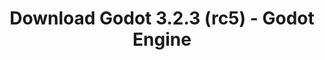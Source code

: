 ---
# Generated by /tools/generators/src/download_archive_generator !!! do not edit by hand !!!
title: 'Download Godot 3.2.3 (rc5) - Godot Engine'
type: 'download/archive'
name: '3.2.3'
flavor: 'rc5'
release_date: '2020-09-02T03:00:00-00:00'
release_notes: 'article/release-candidate-godot-3-2-3-rc-5/'
primaryPlatforms:
  - 'android.apk'
  - 'linux.64'
  - 'macos.universal'
  - 'windows.64'
  - 'linux_server.headless.64'
  - 'web'
  - 'templates'
links:
  android.apk:
    name: 'android.apk'
    title: 'Android'
    caption: 'APK Universal (ARM64 + ARMv7 + x86_64 + x86)'
    tags:
      - 'APK download'
      - 'ARM64/v7'
      - 'x86 (64 & 32 bit)'
    hosts:
      github_builds:
        regular: 'https://github.com/godotengine/godot-builds/releases/download/3.2.3-rc5/Godot_v3.2.3-rc5_android_editor.apk'
        mono: '#'
      github:
        regular: 'https://github.com/godotengine/godot/releases/download/3.2.3-rc5/Godot_v3.2.3-rc5_android_editor.apk'
        mono: '#'
  linux.64:
    name: 'linux.64'
    title: 'Linux'
    caption: 'Padrão (x86_64)'
    tags:
      - '64 bit'
    hosts:
      github_builds:
        regular: 'https://github.com/godotengine/godot-builds/releases/download/3.2.3-rc5/Godot_v3.2.3-rc5_x11.64.zip'
        mono: 'https://github.com/godotengine/godot-builds/releases/download/3.2.3-rc5/Godot_v3.2.3-rc5_mono_x11_64.zip'
      github:
        regular: 'https://github.com/godotengine/godot/releases/download/3.2.3-rc5/Godot_v3.2.3-rc5_x11.64.zip'
        mono: 'https://github.com/godotengine/godot/releases/download/3.2.3-rc5/Godot_v3.2.3-rc5_mono_x11_64.zip'
  macos.universal:
    name: 'macos.universal'
    title: 'macOS'
    caption: 'Universal (x86_64 + Silício da Apple)'
    tags:
      - 'Intel/Apple Silicon'
      - '64 bit'
    hosts:
      github_builds:
        regular: 'https://github.com/godotengine/godot-builds/releases/download/3.2.3-rc5/Godot_v3.2.3-rc5_osx.universal.zip'
        mono: 'https://github.com/godotengine/godot-builds/releases/download/3.2.3-rc5/Godot_v3.2.3-rc5_mono_osx.universal.zip'
      github:
        regular: 'https://github.com/godotengine/godot/releases/download/3.2.3-rc5/Godot_v3.2.3-rc5_osx.universal.zip'
        mono: 'https://github.com/godotengine/godot/releases/download/3.2.3-rc5/Godot_v3.2.3-rc5_mono_osx.universal.zip'
  windows.64:
    name: 'windows.64'
    title: 'Windows'
    caption: 'Padrão (x86_64)'
    tags:
      - '64 bit'
    hosts:
      github_builds:
        regular: 'https://github.com/godotengine/godot-builds/releases/download/3.2.3-rc5/Godot_v3.2.3-rc5_win64.exe.zip'
        mono: 'https://github.com/godotengine/godot-builds/releases/download/3.2.3-rc5/Godot_v3.2.3-rc5_mono_win64.zip'
      github:
        regular: 'https://github.com/godotengine/godot/releases/download/3.2.3-rc5/Godot_v3.2.3-rc5_win64.exe.zip'
        mono: 'https://github.com/godotengine/godot/releases/download/3.2.3-rc5/Godot_v3.2.3-rc5_mono_win64.zip'
  linux_server.headless.64:
    name: 'linux_server.headless.64'
    title: 'Linux Server'
    caption: 'Headless (x86_64)'
    tags:
      - '64 bit'
      - 'Headless'
    hosts:
      github_builds:
        regular: 'https://github.com/godotengine/godot-builds/releases/download/3.2.3-rc5/Godot_v3.2.3-rc5_linux_headless.64.zip'
        mono: 'https://github.com/godotengine/godot-builds/releases/download/3.2.3-rc5/Godot_v3.2.3-rc5_mono_linux_headless_64.zip'
      github:
        regular: 'https://github.com/godotengine/godot/releases/download/3.2.3-rc5/Godot_v3.2.3-rc5_linux_headless.64.zip'
        mono: 'https://github.com/godotengine/godot/releases/download/3.2.3-rc5/Godot_v3.2.3-rc5_mono_linux_headless_64.zip'
  web:
    name: 'web'
    title: 'Editor Web'
    caption: ''
    tags:
      - 'Self-hosted'
      - 'Cross-platform'
    hosts:
      github_builds:
        regular: 'https://github.com/godotengine/godot-builds/releases/download/3.2.3-rc5/Godot_v3.2.3-rc5_web_editor.zip'
        mono: '#'
      github:
        regular: 'https://github.com/godotengine/godot/releases/download/3.2.3-rc5/Godot_v3.2.3-rc5_web_editor.zip'
        mono: '#'
  linux.32:
    name: 'linux.32'
    title: 'Linux'
    caption: 'Padrão (x86)'
    tags:
      - '32 bit'
    hosts:
      github_builds:
        regular: 'https://github.com/godotengine/godot-builds/releases/download/3.2.3-rc5/Godot_v3.2.3-rc5_x11.32.zip'
        mono: 'https://github.com/godotengine/godot-builds/releases/download/3.2.3-rc5/Godot_v3.2.3-rc5_mono_x11_32.zip'
      github:
        regular: 'https://github.com/godotengine/godot/releases/download/3.2.3-rc5/Godot_v3.2.3-rc5_x11.32.zip'
        mono: 'https://github.com/godotengine/godot/releases/download/3.2.3-rc5/Godot_v3.2.3-rc5_mono_x11_32.zip'
  windows.32:
    name: 'windows.32'
    title: 'Windows'
    caption: 'Padrão (x86)'
    tags:
      - '32 bit'
    hosts:
      github_builds:
        regular: 'https://github.com/godotengine/godot-builds/releases/download/3.2.3-rc5/Godot_v3.2.3-rc5_win32.exe.zip'
        mono: 'https://github.com/godotengine/godot-builds/releases/download/3.2.3-rc5/Godot_v3.2.3-rc5_mono_win32.zip'
      github:
        regular: 'https://github.com/godotengine/godot/releases/download/3.2.3-rc5/Godot_v3.2.3-rc5_win32.exe.zip'
        mono: 'https://github.com/godotengine/godot/releases/download/3.2.3-rc5/Godot_v3.2.3-rc5_mono_win32.zip'
  linux_server.64:
    name: 'linux_server.64'
    title: 'Servidor Linux'
    caption: 'Padrão (x86_64)'
    tags:
      - '64 bit'
    hosts:
      github_builds:
        regular: 'https://github.com/godotengine/godot-builds/releases/download/3.2.3-rc5/Godot_v3.2.3-rc5_linux_server.64.zip'
        mono: 'https://github.com/godotengine/godot-builds/releases/download/3.2.3-rc5/Godot_v3.2.3-rc5_mono_linux_server_64.zip'
      github:
        regular: 'https://github.com/godotengine/godot/releases/download/3.2.3-rc5/Godot_v3.2.3-rc5_linux_server.64.zip'
        mono: 'https://github.com/godotengine/godot/releases/download/3.2.3-rc5/Godot_v3.2.3-rc5_mono_linux_server_64.zip'
  aar_library:
    name: 'aar_library'
    title: 'Biblioteca de AAR'
    caption: ''
    tags:
      - 'Android plugins'
      - 'Java'
      - 'Kotlin'
    hosts:
      github_builds:
        regular: 'https://github.com/godotengine/godot-builds/releases/download/3.2.3-rc5/godot-lib.3.2.3.rc5.release.aar'
        mono: 'https://github.com/godotengine/godot-builds/releases/download/3.2.3-rc5/godot-lib.3.2.3.rc5.mono.release.aar'
      github:
        regular: 'https://github.com/godotengine/godot/releases/download/3.2.3-rc5/godot-lib.3.2.3.rc5.release.aar'
        mono: 'https://github.com/godotengine/godot/releases/download/3.2.3-rc5/godot-lib.3.2.3.rc5.mono.release.aar'
  templates:
    name: 'templates'
    title: 'Modelos de exportação'
    caption: ''
    tags:
      - 'Utilizado para exportar os seus jogos para todas as plataformas suportadas'
    hosts:
      github_builds:
        regular: 'https://github.com/godotengine/godot-builds/releases/download/3.2.3-rc5/Godot_v3.2.3-rc5_export_templates.tpz'
        mono: 'https://github.com/godotengine/godot-builds/releases/download/3.2.3-rc5/Godot_v3.2.3-rc5_mono_export_templates.tpz'
      github:
        regular: 'https://github.com/godotengine/godot/releases/download/3.2.3-rc5/Godot_v3.2.3-rc5_export_templates.tpz'
        mono: 'https://github.com/godotengine/godot/releases/download/3.2.3-rc5/Godot_v3.2.3-rc5_mono_export_templates.tpz'
---